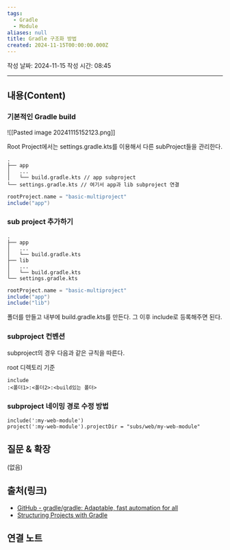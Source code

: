 ```yaml
---
tags:
  - Gradle
  - Module
aliases: null
title: Gradle 구조화 방법
created: 2024-11-15T00:00:00.000Z
---
```

작성 날짜: 2024-11-15
작성 시간: 08:45


----
## 내용(Content)

### 기본적인 Gradle build

![[Pasted image 20241115152123.png]]

Root Project에서는 settings.gradle.kts를 이용해서 다른 subProject들을 관리한다.

```text
.
├── app
│   ...
│   └── build.gradle.kts // app subproject
└── settings.gradle.kts // 여기서 app과 lib subproject 연결
```

```gradle
rootProject.name = "basic-multiproject"
include("app")
```

### sub project 추가하기

```
.
├── app
│   ...
│   └── build.gradle.kts
├── lib
│   ...
│   └── build.gradle.kts
└── settings.gradle.kts
``````

```gradle
rootProject.name = "basic-multiproject"
include("app")
include("lib")
```

폴더를 만들고 내부에 build.gradle.kts를 만든다. 그 이후 include로 등록해주면 된다.

### subproject  컨벤션

subproject의 경우 다음과 같은 규칙을 따른다.

root 디렉토리 기준


```text
include
:<폴더1>:<폴더2>:<build있는 폴더>
```

### subproject 네이밍 경로 수정 방법

```
include(':my-web-module')
project(':my-web-module').projectDir = "subs/web/my-web-module"
```

## 질문 & 확장

(없음)

## 출처(링크)

- [GitHub - gradle/gradle: Adaptable, fast automation for all](https://github.com/gradle/gradle)
- [Structuring Projects with Gradle](https://docs.gradle.org/current/userguide/multi_project_builds.html)

## 연결 노트










